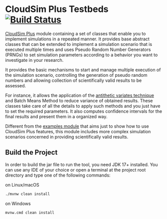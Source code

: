 # CloudSim Plus Testbeds [![Build Status](https://github.com/cloudsimplus/cloudsimplus-testbeds/actions/workflows/maven.yml/badge.svg)](https://github.com/cloudsimplus/cloudsimplus-testbeds/actions/workflows/maven.yml)

[CloudSim Plus](https://github.com/cloudsimplus/cloudsimplus) module containing a set of classes that enable you to implement simulations in a repeated manner.
It provides base abstract classes that can be extended to implement a simulation scenario
that is executed multiple times and uses Pseudo Random Number Generators (PRNGs) to
set simulation parameters according to a behavior you want to investigate in your research.

It provides the basic mechanisms to start and manage multiple execution of the 
simulation scenario, controlling the generation of pseudo random numbers
and allowing collection of scientifically valid results to be assessed.

For instance, it allows the application of the [antithetic variates technique](https://en.wikipedia.org/wiki/Antithetic_variates)
and Batch Means Method to reduce variance of obtained results. These classes take care of all the details 
to apply such methods and you just have to set the required parameters.
It also computes confidence intervals for the final results and present
them in a organized way.

Different from the [examples module](https://github.com/cloudsimplus/cloudsimplus-examples) that aims just to show how to use CloudSim Plus features, this module includes more complex simulation scenarios concerned in providing scientifically valid results.

## Build the Project

In order to build the jar file to run the tool, you need JDK 17+ installed.
You can use any IDE of your choice or open a terminal at the project root directory and type one of the following commands:

on Linux/macOS

```bash
./mvnw clean install
```

on Windows

```bash
mvnw.cmd clean install
```
